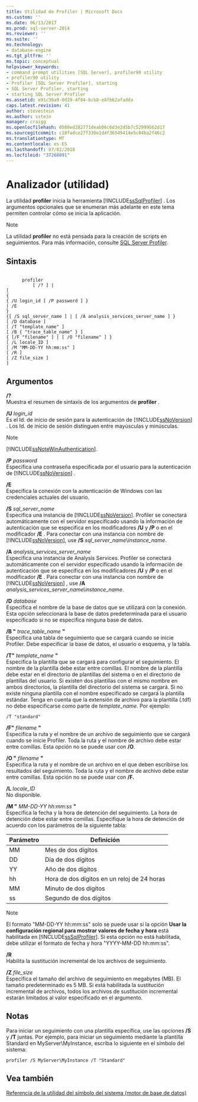 ```yaml
---
title: Utilidad de Profiler | Microsoft Docs
ms.custom: ''
ms.date: 06/13/2017
ms.prod: sql-server-2014
ms.reviewer: ''
ms.suite: ''
ms.technology:
- database-engine
ms.tgt_pltfrm: ''
ms.topic: conceptual
helpviewer_keywords:
- command prompt utilities [SQL Server], profiler90 utility
- profiler90 utility
- Profiler [SQL Server Profiler], starting
- SQL Server Profiler, starting
- starting SQL Server Profiler
ms.assetid: e91c30a9-0d29-4f84-bcb8-e8fb62afadda
caps.latest.revision: 41
author: stevestein
ms.author: sstein
manager: craigg
ms.openlocfilehash: 0580ed282771deab06c6d3e2d5b7c52999562d17
ms.sourcegitcommit: c18fadce27f330e1d4f36549414e5c84ba2f46c2
ms.translationtype: MT
ms.contentlocale: es-ES
ms.lasthandoff: 07/02/2018
ms.locfileid: "37268091"
---
```

# <a name="profiler-utility"></a>Analizador (utilidad)
  La utilidad **profiler** inicia la herramienta [!INCLUDE[ssSqlProfiler](../includes/sssqlprofiler-md.md)] . Los argumentos opcionales que se enumeran más adelante en este tema permiten controlar cómo se inicia la aplicación.  
  
> [!NOTE]  
>  La utilidad **profiler** no está pensada para la creación de scripts en seguimientos. Para más información, consulte [SQL Server Profiler](sql-server-profiler/sql-server-profiler.md).  
  
## <a name="syntax"></a>Sintaxis  
  
```  
  
      profiler  
          [ /? ] |  
[  
{  
{ /U login_id [ /P password ] }  
| /E  
}  
{[ /S sql_server_name ] | [ /A analysis_services_server_name ] }  
[ /D database ]  
[ /T "template_name" ]  
[ /B { "trace_table_name" } ]  
{ [/F "filename" ] | [ /O "filename" ] }  
[ /L locale_ID ]  
[ /M "MM-DD-YY hh:mm:ss" ]  
[ /R ]  
[ /Z file_size ]  
]  
```  
  
## <a name="arguments"></a>Argumentos  
 **/?**  
 Muestra el resumen de sintaxis de los argumentos de **profiler** .  
  
 **/U** *login_id*  
 Es el Id. de inicio de sesión para la autenticación de [!INCLUDE[ssNoVersion](../includes/ssnoversion-md.md)] . Los Id. de inicio de sesión distinguen entre mayúsculas y minúsculas.  
  
> [!NOTE]  
>  [!INCLUDE[ssNoteWinAuthentication](../includes/ssnotewinauthentication-md.md)].  
  
 **/P** *password*  
 Especifica una contraseña especificada por el usuario para la autenticación de [!INCLUDE[ssNoVersion](../includes/ssnoversion-md.md)] .  
  
 **/E**  
 Especifica la conexión con la autenticación de Windows con las credenciales actuales del usuario.  
  
 **/S**  *sql_server_name*  
 Especifica una instancia de [!INCLUDE[ssNoVersion](../includes/ssnoversion-md.md)]. Profiler se conectará automáticamente con el servidor especificado usando la información de autenticación que se especifica en los modificadores **/U** y **/P** o en el modificador **/E** . Para conectar con una instancia con nombre de [!INCLUDE[ssNoVersion](../includes/ssnoversion-md.md)], use **/S** *sql_server_name*\\*instance_name*.  
  
 **/A**  *analysis_services_server_name*  
 Especifica una instancia de Analysis Services. Profiler se conectará automáticamente con el servidor especificado usando la información de autenticación que se especifica en los modificadores **/U** y **/P** o en el modificador **/E** . Para conectar con una instancia con nombre de [!INCLUDE[ssNoVersion](../includes/ssnoversion-md.md)] , use **/A** *analysis_services_server_name\instance_name*.  
  
 **/D** *database*  
 Especifica el nombre de la base de datos que se utilizará con la conexión. Esta opción seleccionará la base de datos predeterminada para el usuario especificado si no se especifica ninguna base de datos.  
  
 **/B "** *trace_table_name* **"**  
 Especifica una tabla de seguimiento que se cargará cuando se inicie Profiler. Debe especificar la base de datos, el usuario o esquema, y la tabla.  
  
 **/T"** *template_name* **"**  
 Especifica la plantilla que se cargará para configurar el seguimiento. El nombre de la plantilla debe estar entre comillas. El nombre de la plantilla debe estar en el directorio de plantillas del sistema o en el directorio de plantillas del usuario. Si existen dos plantillas con el mismo nombre en ambos directorios, la plantilla del directorio del sistema se cargará. Si no existe ninguna plantilla con el nombre especificado se cargará la plantilla estándar. Tenga en cuenta que la extensión de archivo para la plantilla (.tdf) no debe especificarse como parte de *template_name*. Por ejemplo:  
  
```  
/T "standard"  
```  
  
 **/F"** *filename* **"**  
 Especifica la ruta y el nombre de un archivo de seguimiento que se cargará cuando se inicie Profiler. Toda la ruta y el nombre de archivo debe estar entre comillas. Esta opción no se puede usar con **/O**.  
  
 **/O "** *filename*  **"**  
 Especifica la ruta y el nombre de un archivo en el que deben escribirse los resultados del seguimiento. Toda la ruta y el nombre de archivo debe estar entre comillas. Esta opción no se puede usar con **/F.**  
  
 **/L** *locale_ID*  
 No disponible.  
  
 **/M "** *MM-DD-YY hh:mm:ss* **"**  
 Especifica la fecha y la hora de detención del seguimiento. La hora de detención debe estar entre comillas. Especifique la hora de detención de acuerdo con los parámetros de la siguiente tabla:  
  
|Parámetro|Definición|  
|---------------|----------------|  
|MM|Mes de dos dígitos|  
|DD|Día de dos dígitos|  
|YY|Año de dos dígitos|  
|hh|Hora de dos dígitos en un reloj de 24 horas|  
|MM|Minuto de dos dígitos|  
|ss|Segundo de dos dígitos|  
  
> [!NOTE]  
>  El formato "MM-DD-YY hh:mm:ss" solo se puede usar si la opción **Usar la configuración regional para mostrar valores de fecha y hora** está habilitada en [!INCLUDE[ssSqlProfiler](../includes/sssqlprofiler-md.md)]. Si esta opción no está habilitada, debe utilizar  el formato de fecha y hora "YYYY-MM-DD hh:mm:ss".  
  
 **/R**  
 Habilita la sustitución incremental de los archivos de seguimiento.  
  
 **/Z**  *file_size*  
 Especifica el tamaño del archivo de seguimiento en megabytes (MB). El tamaño predeterminado es 5 MB. Si está habilitada la sustitución incremental de archivos, todos los archivos de sustitución incremental estarán limitados al valor especificado en el argumento.  
  
## <a name="remarks"></a>Notas  
 Para iniciar un seguimiento con una plantilla específica, use las opciones **/S** y **/T** juntas. Por ejemplo, para iniciar un seguimiento mediante la plantilla Standard en MyServer\MyInstance, escriba lo siguiente en el símbolo del sistema:  
  
```  
profiler /S MyServer\MyInstance /T "Standard"  
```  
  
## <a name="see-also"></a>Vea también  
 [Referencia de la utilidad del símbolo del sistema &#40;motor de base de datos&#41;](command-prompt-utility-reference-database-engine.md)  
  
  
